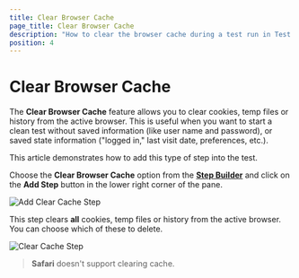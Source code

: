 ```yaml
---
title: Clear Browser Cache
page_title: Clear Browser Cache
description: "How to clear the browser cache during a test run in Test Studio. Clear the browser cache in a Test Studio test execution."
position: 4
---
```

# Clear Browser Cache

The __Clear Browser Cache__ feature allows you to clear cookies, temp files or history from the active browser. This is useful when you want to start a clean test without saved information (like user name and password), or saved state information ("logged in," last visit date, preferences, etc.).

This article demonstrates how to add this type of step into the test.

Choose the __Clear Browser Cache__ option from the <a href="/features/custom-steps/overview" target="_blank">__Step Builder__</a> and click on the __Add Step__ button in the lower right corner of the pane.

![Add Clear Cache Step](/img/features/custom-steps/clear-browser-cache/fig1.png)

This step clears **all** cookies, temp files or history from the active browser. You can choose which of these to delete.

![Clear Cache Step](/img/features/custom-steps/clear-browser-cache/fig2.png)

> **Safari** doesn't support clearing cache.
